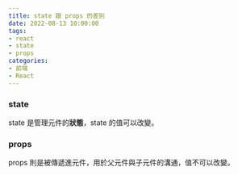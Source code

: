 ```yaml
---
title: state 跟 props 的差別
date: 2022-08-13 10:00:00
tags:
- react
- state
- props
categories:
- 前端
- React
---
```


### state

state 是管理元件的**狀態**，state 的值可以改變。

### props

props 則是被傳遞進元件，用於父元件與子元件的溝通，值不可以改變。
